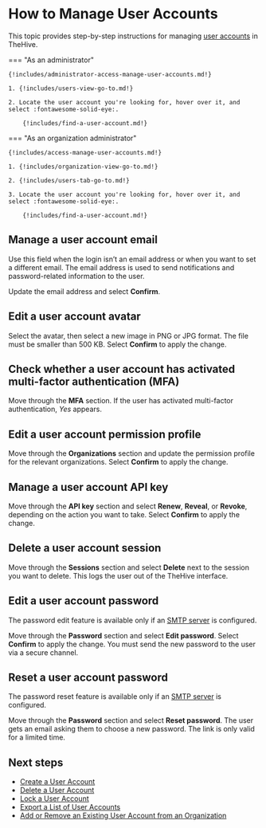 # How to Manage User Accounts

This topic provides step-by-step instructions for managing [user accounts](about-user-accounts.md) in TheHive.

=== "As an administrator"

    {!includes/administrator-access-manage-user-accounts.md!}

    1. {!includes/users-view-go-to.md!}

    2. Locate the user account you're looking for, hover over it, and select :fontawesome-solid-eye:.

        {!includes/find-a-user-account.md!}

=== "As an organization administrator"

    {!includes/access-manage-user-accounts.md!}

    1. {!includes/organization-view-go-to.md!}

    2. {!includes/users-tab-go-to.md!}

    3. Locate the user account you're looking for, hover over it, and select :fontawesome-solid-eye:.

        {!includes/find-a-user-account.md!}

## Manage a user account email

Use this field when the login isn’t an email address or when you want to set a different email. The email address is used to send notifications and password-related information to the user.

Update the email address and select **Confirm**.

## Edit a user account avatar

Select the avatar, then select a new image in PNG or JPG format. The file must be smaller than 500 KB. Select **Confirm** to apply the change.

## Check whether a user account has activated multi-factor authentication (MFA)

Move through the **MFA** section. If the user has activated multi-factor authentication, *Yes* appears.

## Edit a user account permission profile

Move through the **Organizations** section and update the permission profile for the relevant organizations. Select **Confirm** to apply the change.

## Manage a user account API key

Move through the **API key** section and select **Renew**, **Reveal**, or **Revoke**, depending on the action you want to take. Select **Confirm** to apply the change.

## Delete a user account session

Move through the **Sessions** section and select **Delete** next to the session you want to delete. This logs the user out of the TheHive interface.

## Edit a user account password

The password edit feature is available only if an [SMTP server](../../../../administration/smtp.md) is configured.

Move through the **Password** section and select **Edit password**. Select **Confirm** to apply the change. You must send the new password to the user via a secure channel.

## Reset a user account password

The password reset feature is available only if an [SMTP server](../../../../administration/smtp.md) is configured.

Move through the **Password** section and select **Reset password**. The user gets an email asking them to choose a new password. The link is only valid for a limited time.

<h2>Next steps</h2>

* [Create a User Account](create-a-user-account.md)
* [Delete a User Account](delete-a-user-account.md)
* [Lock a User Account](lock-a-user-account.md)
* [Export a List of User Accounts](export-list-user-accounts.md)
* [Add or Remove an Existing User Account from an Organization](../../../../administration/organizations/add-remove-an-existing-user-account-from-an-organization.md)
